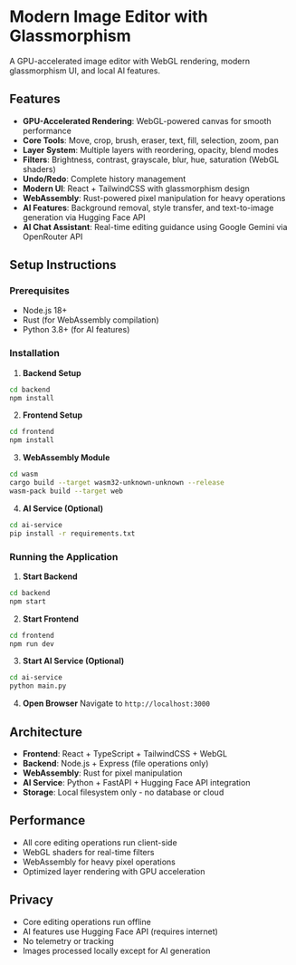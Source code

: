 # Modern Image Editor with Glassmorphism

A GPU-accelerated image editor with WebGL rendering, modern glassmorphism UI, and local AI features.

## Features

- **GPU-Accelerated Rendering**: WebGL-powered canvas for smooth performance
- **Core Tools**: Move, crop, brush, eraser, text, fill, selection, zoom, pan
- **Layer System**: Multiple layers with reordering, opacity, blend modes
- **Filters**: Brightness, contrast, grayscale, blur, hue, saturation (WebGL shaders)
- **Undo/Redo**: Complete history management
- **Modern UI**: React + TailwindCSS with glassmorphism design
- **WebAssembly**: Rust-powered pixel manipulation for heavy operations
- **AI Features**: Background removal, style transfer, and text-to-image generation via Hugging Face API
- **AI Chat Assistant**: Real-time editing guidance using Google Gemini via OpenRouter API

## Setup Instructions

### Prerequisites
- Node.js 18+
- Rust (for WebAssembly compilation)
- Python 3.8+ (for AI features)

### Installation

1. **Backend Setup**
```bash
cd backend
npm install
```

2. **Frontend Setup**
```bash
cd frontend
npm install
```

3. **WebAssembly Module**
```bash
cd wasm
cargo build --target wasm32-unknown-unknown --release
wasm-pack build --target web
```

4. **AI Service (Optional)**
```bash
cd ai-service
pip install -r requirements.txt
```

### Running the Application

1. **Start Backend**
```bash
cd backend
npm start
```

2. **Start Frontend**
```bash
cd frontend
npm run dev
```

3. **Start AI Service (Optional)**
```bash
cd ai-service
python main.py
```

4. **Open Browser**
Navigate to `http://localhost:3000`

## Architecture

- **Frontend**: React + TypeScript + TailwindCSS + WebGL
- **Backend**: Node.js + Express (file operations only)
- **WebAssembly**: Rust for pixel manipulation
- **AI Service**: Python + FastAPI + Hugging Face API integration
- **Storage**: Local filesystem only - no database or cloud

## Performance

- All core editing operations run client-side
- WebGL shaders for real-time filters
- WebAssembly for heavy pixel operations
- Optimized layer rendering with GPU acceleration

## Privacy

- Core editing operations run offline
- AI features use Hugging Face API (requires internet)
- No telemetry or tracking
- Images processed locally except for AI generation